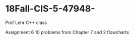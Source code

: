 # 18Fall-CIS-5-47948-
Prof Lehr C++ class


Assignment 6 10 problems from Chapter 7 and 2 flowcharts
